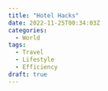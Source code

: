 ```yaml
---
title: "Hotel Hacks"
date: 2022-11-25T00:34:03Z
categories:
  - World
tags:
  - Travel
  - Lifestyle
  - Efficiency
draft: true
---
```


